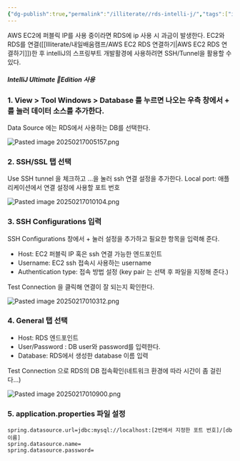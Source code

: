 ```yaml
---
{"dg-publish":true,"permalink":"/illiterate//rds-intelli-j/","tags":["intellij","aws"],"noteIcon":"","created":"2025-02-17T00:47:00","updated":"2025-02-17T01:14:07+09:00"}
---
```


AWS EC2에 퍼블릭 IP를 사용 중이라면 RDS에 ip 사용 시 과금이 발생한다. EC2와 RDS를 연결([[Illiterate/내일배움캠프/AWS EC2 RDS 연결하기\|AWS EC2 RDS 연결하기]])한 후 intelliJ의 스프링부트 개발활경에 사용하려면 SSH/Tunnel을 활용할 수 있다.
##### IntelliJ Ultimate Edition 사용

### 1. View > Tool Windows > Database 를 누르면 나오는 우측 창에서 + 를 눌러 데이터 소스를 추가한다.

Data Source 에는 RDS에서 사용하는 DB를 선택한다.

![Pasted image 20250217005157.png](/img/user/98.%20Attach/Pasted%20image%2020250217005157.png)

### 2. SSH/SSL 탭 선택

Use SSH tunnel 을 체크하고 ...을 눌러 ssh 연결 설정을 추가한다.
Local port: 애플리케이션에서 연결 설정에 사용할 포트 번호

![Pasted image 20250217010104.png](/img/user/98.%20Attach/Pasted%20image%2020250217010104.png)

### 3. SSH Configurations 입력

SSH Configurations 창에서 + 눌러 설정을 추가하고 필요한 항목을 입력해 준다.

- Host: EC2 퍼블릭 IP 혹은 ssh 연결 가능한 엔드포인트
- Username: EC2 ssh 접속시 사용하는 username
- Authentication type: 접속 방법 설정 (key pair 는 선택 후 파일을 지정해 준다.)

Test Connection 을 클릭해 연결이 잘 되는지 확인한다.

![Pasted image 20250217010312.png](/img/user/98.%20Attach/Pasted%20image%2020250217010312.png)

### 4. General 탭 선택

- Host: RDS 엔드포인트
- User/Password : DB user와 password를 입력한다.
- Database: RDS에서 생성한 database 이름 입력

Test Connection 으로 RDS의 DB 접속확인(네트워크 환경에 따라 시간이 좀 걸린다...)

![Pasted image 20250217010900.png](/img/user/98.%20Attach/Pasted%20image%2020250217010900.png)

### 5. application.properties 파일 설정

```properties
spring.datasource.url=jdbc:mysql://localhost:[2번에서 지정한 포트 번호]/[db이름]
spring.datasource.name=
spring.datasource.password=
```